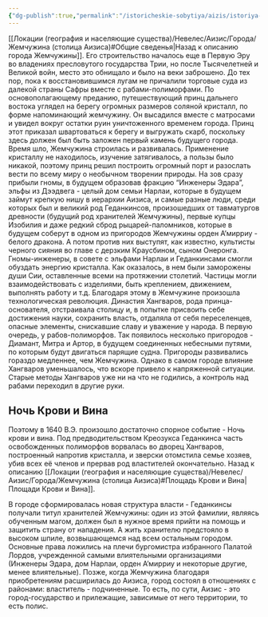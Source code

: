 ```yaml
---
{"dg-publish":true,"permalink":"/istoricheskie-sobytiya/aizis/istoriya-vozniknoveniya-zhemchuzhiny/","dgPassFrontmatter":true}
---
```



[[Локации (география и населяющие существа)/Невелес/Аизис/Города/Жемчужина (столица Аизиса)#Общие сведенья\|Назад к описанию города Жемчужины]].
Его строительство началось еще в Первую Эру во владениях пресловутого государства Трии, но после Тысячелетней и Великой войн, место это обнищало и было на веки заброшено. До тех пор, пока к восстановившимся лугам не причалили торговые суда из далекой страны Сафры вместе с рабами-полиморфами. По основополагающему преданию, путешествующий принц дальнего востока углядел на берегу огромных размеров соляной кристалл, по форме напоминающий жемчужину. Он высадился вместе с матросами и увидел вокруг остатки руин уничтоженного временем города. Принц этот приказал швартоваться к берегу и выгружать скарб, поскольку здесь должен был быть заложен первый камень будущего города. Время шло, Жемчужина строилась и развивалась. Применение кристаллу не находилось, изучение затягивалось, а пользы было никакой, поэтому принц решил построить огромный порт и разослать вести по всему миру о необычном творении природы. На зов сразу прибыли гномы, в будущем образовав фракцию “Инженеры Эдара”, эльфы из Дээдвега - целый дом семьи Нарлаи, которые в будущем займут крепкую нишу в иерархии Аизиса, и самые разные люди, среди которых был и великий род Геданкинсов, произошедших от тавматургов древности (будущий род хранителей Жемчужины), первые купцы Изобилия и даже редкий сброд рыцарей-паломников, которые в будущем соберут в одном из пригородов Жемчужины орден А’мирриу - белого дракона. А потом против них выступят, как известно, культисты черного сияния во главе с дерзким Краусбином, сыном Онеронга. Гномы-инженеры, в совете с эльфами Нарлаи и Геданкинсами смогли обуздать энергию кристалла. Как оказалось, в нем были заморожены души Сии, оставленные всеми на протяжении столетий. Частицы могли взаимодействовать с изделиями, быть креплением, движением, выполнять работу и т.д. Благодаря этому в Жемчужине произошла технологическая революция. Династия Хангваров, рода принца-основателя, отстраивала столицу и, в попытке присвоить себе достижения науки, сохранить власть, отдаляла от себя переселенцев, опасные элементы, снискавшие славу и уважение у народа. В первую очередь, у рабов-полиморфов. Так появилось несколько пригородов - Диамант, Митра и Артор, в будущем соединенных небесными путями, по которым будут двигаться парящие судна. Пригороды развивались гораздо медленнее, чем Жемчужина. Однако в самом городе влияние Хангваров уменьшалось, что вскоре привело к напряженной ситуации. Старые методы Хангваров уже ни на что не годились, а контроль над рабами переходил в другие руки. 

## Ночь Крови и Вина
Поэтому в 1640 В.Э. произошло достаточно спорное событие - Ночь крови и вина. Под предводительством Креозукса Геданкинса часть освобожденных полиморфов ворвалась во дворец Хангваров, построенный напротив кристалла, и зверски отомстила семье хозяев, убив всех её членов и прервав род властителей окончательно. 
Назад к описанию [[Локации (география и населяющие существа)/Невелес/Аизис/Города/Жемчужина (столица Аизиса)#Площадь Крови и Вина\|Площади Крови и Вина]].


В городе сформировалась новая структура власти - Геданкинсы получали титул хранителей Жемчужины: один из этой фамилии, являясь обученным магом, должен был в нужное время прийти на помощь и защитить страну от нападения. А жить хранителю предстояло в высоком шпиле, возвышающемся над всем остальным городом. Основные права ложились на плечи бургомистра избранного Палатой Лордов, учрежденной самыми влиятельными организациями (Инженеры Эдара, дом Нарлаи, орден А’мирриу и некоторые другие, менее влиятельные). Позже, когда Жемчужина благодаря приобретениям расширилась до Аизиса, город состоял в отношениях с районами: властитель - подчиненные. То есть, по сути, Аизис - это город-государство и прилежащие, зависимые от него территории, то есть полис. 